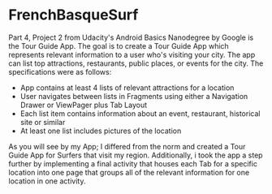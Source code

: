# FrenchBasqueSurf
Part 4, Project 2 from Udacity's Android Basics Nanodegree by Google is the Tour Guide App.
The goal is to create a Tour Guide App which represents relevant information to a user who's
visiting your city. The app can list top attractions, restaurants, public places, or events for the city.
The specifications were as follows: 
 - App contains at least 4 lists of relevant attractions for a location
 - User navigates between lists in Fragments using either a Navigation Drawer or ViewPager plus Tab Layout
 - Each list item contains information about an event, restaurant, historical site or similar
 - At least one list includes pictures of the location
 
 As you will see by my App; I differed from the norm and created a Tour Guide App for Surfers that visit my region.
 Additionally, i took the app a step further by implementing a final activity that houses each Tab for a specific location
 into one page that groups all of the relevant information for one location in one activity.
 
